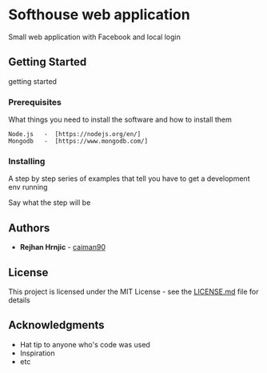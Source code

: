 # Softhouse web application

Small web application with Facebook and local login

## Getting Started

getting started

### Prerequisites

What things you need to install the software and how to install them

```
Node.js   -  [https://nodejs.org/en/]
Mongodb   -  [https://www.mongodb.com/]
```

### Installing

A step by step series of examples that tell you have to get a development env running

Say what the step will be


## Authors

* **Rejhan Hrnjic**  - [caiman90](https://github.com/caiman90)


## License

This project is licensed under the MIT License - see the [LICENSE.md](LICENSE.md) file for details

## Acknowledgments

* Hat tip to anyone who's code was used
* Inspiration
* etc
